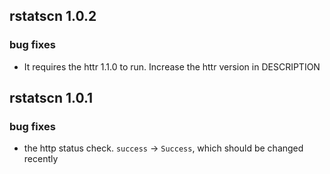 
## rstatscn 1.0.2

### bug fixes

* It requires the httr 1.1.0 to run. Increase the httr version in DESCRIPTION

## rstatscn 1.0.1

### bug fixes

* the http status check. `success` -> `Success`, which should be changed recently

